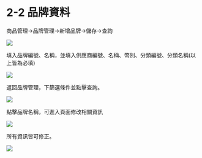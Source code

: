 # 2-2 品牌資料

商品管理→品牌管理→新增品牌→儲存→查詢

![](https://github.com/lifecomService/LifeERP_manuals/tree/c5f5cca33bca11311bde6512cab215b123ef8fd0/.gitbook/assets/image%20%2822%29.png)

填入品牌編號、名稱，並填入供應商編號、名稱、幣別、分類編號、分類名稱\(以上皆為必填\)

![](https://github.com/lifecomService/LifeERP_manuals/tree/c5f5cca33bca11311bde6512cab215b123ef8fd0/.gitbook/assets/image%20%2832%29.png)

返回品牌管理，下篩選條件並點擊查詢。

![](https://github.com/lifecomService/LifeERP_manuals/tree/c5f5cca33bca11311bde6512cab215b123ef8fd0/.gitbook/assets/image%20%2881%29.png)

點擊品牌名稱，可進入頁面修改相關資訊

![](https://github.com/lifecomService/LifeERP_manuals/tree/c5f5cca33bca11311bde6512cab215b123ef8fd0/.gitbook/assets/image%20%28191%29.png)

所有資訊皆可修正。

![](https://github.com/lifecomService/LifeERP_manuals/tree/c5f5cca33bca11311bde6512cab215b123ef8fd0/.gitbook/assets/image%20%28178%29.png)

